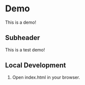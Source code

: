 # Demo

This is a demo!

## Subheader

This is a test demo!

## Local Development

1. Open index.html in your browser.